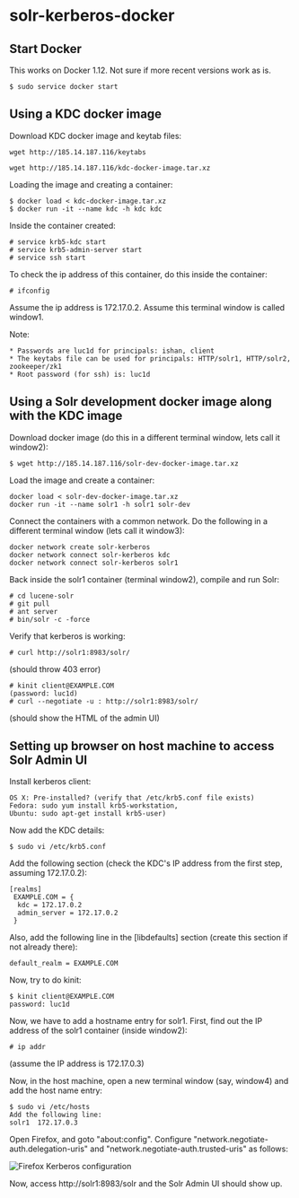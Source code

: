 # solr-kerberos-docker
Start Docker
------------------------
This works on Docker 1.12. Not sure if more recent versions work as is.

    $ sudo service docker start

Using a KDC docker image
------------------------
Download KDC docker image and keytab files:

    wget http://185.14.187.116/keytabs

    wget http://185.14.187.116/kdc-docker-image.tar.xz


Loading the image and creating a container:

    $ docker load < kdc-docker-image.tar.xz
    $ docker run -it --name kdc -h kdc kdc

Inside the container created:

    # service krb5-kdc start
    # service krb5-admin-server start
    # service ssh start

To check the ip address of this container, do this inside the container:

    # ifconfig

Assume the ip address is 172.17.0.2. Assume this terminal window is called window1.

Note:

    * Passwords are luc1d for principals: ishan, client
    * The keytabs file can be used for principals: HTTP/solr1, HTTP/solr2, zookeeper/zk1
    * Root password (for ssh) is: luc1d

Using a Solr development docker image along with the KDC image
--------------------------------------------------------------

Download docker image (do this in a different terminal window, lets call it window2):

    $ wget http://185.14.187.116/solr-dev-docker-image.tar.xz

Load the image and create a container:

    docker load < solr-dev-docker-image.tar.xz
    docker run -it --name solr1 -h solr1 solr-dev

Connect the containers with a common network. Do the following in a different terminal window (lets call it window3):

    docker network create solr-kerberos
    docker network connect solr-kerberos kdc
    docker network connect solr-kerberos solr1

Back inside the solr1 container (terminal window2), compile and run Solr:

    # cd lucene-solr
    # git pull
    # ant server
    # bin/solr -c -force

Verify that kerberos is working:

    # curl http://solr1:8983/solr/

(should throw 403 error)

    # kinit client@EXAMPLE.COM
    (password: luc1d)
    # curl --negotiate -u : http://solr1:8983/solr/
    
(should show the HTML of the admin UI)

Setting up browser on host machine to access Solr Admin UI
----------------------------------------------------------
Install kerberos client:

    OS X: Pre-installed? (verify that /etc/krb5.conf file exists)
    Fedora: sudo yum install krb5-workstation, 
    Ubuntu: sudo apt-get install krb5-user)

Now add the KDC details:

    $ sudo vi /etc/krb5.conf

Add the following section (check the KDC's IP address from the first step, assuming 172.17.0.2):

    [realms]
     EXAMPLE.COM = {
      kdc = 172.17.0.2
      admin_server = 172.17.0.2
     }

Also, add the following line in the [libdefaults] section (create this section if not already there):

    default_realm = EXAMPLE.COM

Now, try to do kinit:

    $ kinit client@EXAMPLE.COM
    password: luc1d

Now, we have to add a hostname entry for solr1. First, find out the IP address of the solr1 container (inside window2):

    # ip addr
    
(assume the IP address is 172.17.0.3)

Now, in the host machine, open a new terminal window (say, window4) and add the host name entry:

    $ sudo vi /etc/hosts
    Add the following line:
    solr1  172.17.0.3
    
Open Firefox, and goto "about:config". Configure "network.negotiate-auth.delegation-uris" and "network.negotiate-auth.trusted-uris" as follows:

![Firefox Kerberos configuration](http://185.14.187.116/firefox-kerberos.png)


Now, access http://solr1:8983/solr and the Solr Admin UI should show up.
